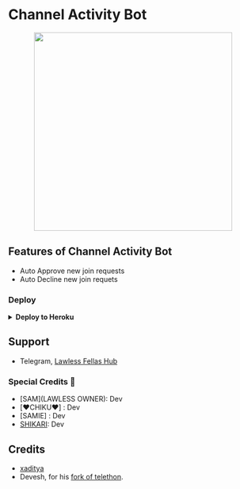 # Channel Activity Bot

<p align="center"><a href="https://t.me/ShikariSupportNetwork"><img src="https://telegra.ph/file/a843bbcc348fa3321229c.jpg" width="400"></a></p>

## Features of Channel Activity Bot

- Auto Approve new join requests
- Auto Decline new join requets

### Deploy

<details><summary><b>Deploy to Heroku</b></summary>
<p>
<br>
<a href="https://heroku.com/deploy?template=https://github.com/ShikariBaaZ/ChannelActivity_Bot">
  <img src="https://www.herokucdn.com/deploy/button.svg" alt="Deploy">
</a>
</p>
</details>


## Support

- Telegram, [Lawless Fellas Hub](https://t.me/Lawless_Fellas_Hub)

### Special Credits 💖
- [SAM](LAWLESS OWNER): Dev
- [❤️CHIKU❤️] : Dev
- [SAMIE] : Dev
- [SHIKARI](https://github.com/ShikariBaaZ): Dev

## Credits

- [xaditya](https://github.com/xditya) 
- Devesh, for his [fork of telethon](./requirements.txt#L1).
